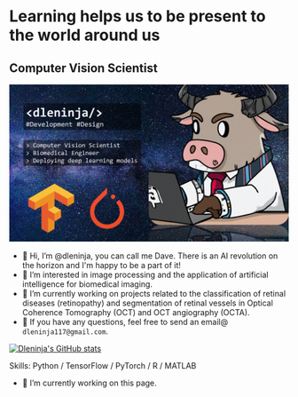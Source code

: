# Learning helps us to be present to the world around us
## Computer Vision Scientist
![Computer Vision Scientist](https://github.com/dleninja/dleninja/blob/main/misc/github_banner.png)

- 👋 Hi, I’m @dleninja, you can call me Dave. There is an AI revolution on the horizon and I'm happy to be a part of it!
- 👀 I’m interested in image processing and the application of artificial intelligence for biomedical imaging.
- 🌱 I’m currently working on projects related to the classification of retinal diseases (retinopathy) and segmentation of retinal vessels in Optical Coherence Tomography (OCT) and OCT angiography (OCTA).
- 📧 If you have any questions, feel free to send an email@ `dleninja117@gmail.com`.

[![Dleninja's GitHub stats](https://github-readme-stats.vercel.app/api?username=dleninja)](https://github.com/anuraghazra/github-readme-stats)

Skills: Python / TensorFlow / PyTorch / R / MATLAB

- 🔭 I’m currently working on this page. 







<!---
# Learning helps us to be present to the world around us

- 👋 Hi, I’m @dleninja, you can call me Dave. There is an AI revolution on the horizon and I'm happy to be a part of it!
- 👀 I’m interested in image processing and the application of artificial intelligence for biomedical imaging.
- 🌱 I’m currently working on projects related to the classification of retinal diseases (retinopathy) and segmentation of retinal vessels in Optical Coherence Tomography (OCT) and OCT angiography (OCTA).
- 📧 If you have any questions, feel free to send an email@ `dleninja117@gmail.com`.

[![Dleninja's GitHub stats](https://github-readme-stats.vercel.app/api?username=dleninja)](https://github.com/anuraghazra/github-readme-stats)
--->
<!---
dleninja/dleninja is a ✨ special ✨ repository because its `README.md` (this file) appears on your GitHub profile.
You can click the Preview link to take a look at your changes.
--->
